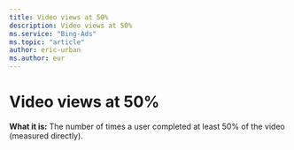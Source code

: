 ```yaml
---
title: Video views at 50%
description: Video views at 50%
ms.service: "Bing-Ads"
ms.topic: "article"
author: eric-urban
ms.author: eur
---
```


# Video views at 50%

**What it is:** The number of times a user completed at least 50% of the video (measured directly).


